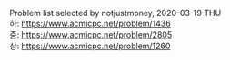 Problem list selected by notjustmoney, 2020-03-19 THU\
하: https://www.acmicpc.net/problem/1436 \
중: https://www.acmicpc.net/problem/2805 \
상: https://www.acmicpc.net/problem/1260 
